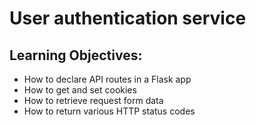 # User authentication service

## Learning Objectives:

- How to declare API routes in a Flask app
- How to get and set cookies
- How to retrieve request form data
- How to return various HTTP status codes
